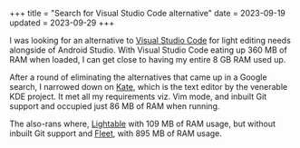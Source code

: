 +++
title = "Search for Visual Studio Code alternative"
date = 2023-09-19
updated = 2023-09-29
+++

I was looking for an alternative to [Visual Studio Code](https://code.visualstudio.com/)
for light editing needs alongside of Android Studio. With Visual Studio Code eating up 360 MB
of RAM when loaded, I can get close to having my entire 8 GB RAM used up.

After a round of eliminating the alternatives that came up in a Google search, I narrowed
down on [Kate](https://kate-editor.org/), which is the text editor by the venerable KDE
project. It met all my requirements viz. Vim mode, and inbuilt Git support and occupied
just 86 MB of RAM when running.

The also-rans where, [Lightable](http://lighttable.com/) with 109 MB of RAM usage, but without
inbuilt Git support and [Fleet](https://www.jetbrains.com/fleet/), with 895 MB of RAM usage.
